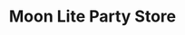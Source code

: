 ---
title: "Moon Lite Party Store"
url: /saint-clair-shores/moon-lite-party-store/
shop: Spirituosen
---